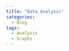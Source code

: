 ```yaml
---
title: "Data Analysis"
categories:
  - Blog
tags:
  - Analysis
  - Graphs
---
```


<img src="{{ site.url}}{{ site.baseurl }}/assets/images/bargraph.jpg" alt="">
<img src="{{ site.url}}{{ site.baseurl }}/assets/images/comparisongraph.jpg" alt="">
